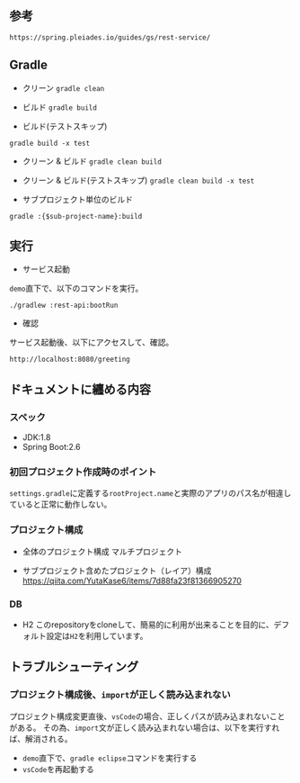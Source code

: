 ## 参考

`https://spring.pleiades.io/guides/gs/rest-service/`

## Gradle

- クリーン
`gradle clean`

- ビルド
`gradle build`

- ビルド(テストスキップ)

`gradle build -x test`

- クリーン & ビルド
`gradle clean build`

- クリーン & ビルド(テストスキップ)
`gradle clean build -x test`

- サブプロジェクト単位のビルド

`gradle :{$sub-project-name}:build`

## 実行

- サービス起動

`demo`直下で、以下のコマンドを実行。

`./gradlew :rest-api:bootRun`

- 確認

サービス起動後、以下にアクセスして、確認。

`http://localhost:8080/greeting`

## ドキュメントに纏める内容

### スペック

- JDK:1.8
- Spring Boot:2.6

### 初回プロジェクト作成時のポイント

`settings.gradle`に定義する`rootProject.name`と実際のアプリのパス名が相違していると正常に動作しない。

### プロジェクト構成

- 全体のプロジェクト構成
マルチプロジェクト

- サブプロジェクト含めたプロジェクト（レイア）構成
https://qiita.com/YutaKase6/items/7d88fa23f81366905270

### DB

- H2
このrepositoryをcloneして、簡易的に利用が出来ることを目的に、デフォルト設定は`H2`を利用しています。

## トラブルシューティング

### プロジェクト構成後、`import`が正しく読み込まれない

プロジェクト構成変更直後、`vsCode`の場合、正しくパスが読み込まれないことがある。
その為、`import`文が正しく読み込まれない場合は、以下を実行すれば、解消される。

- `demo`直下で、`gradle eclipse`コマンドを実行する
- `vsCode`を再起動する
